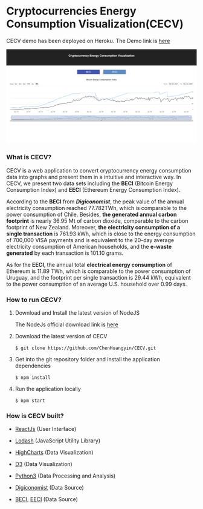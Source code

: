 # Cryptocurrencies Energy Consumption Visualization(CECV)
CECV demo has been deployed on Heroku. The Demo link is [here](https://cecv.herokuapp.com/)

<img src="https://raw.githubusercontent.com/ChenHuangyin/CECV/master/demo.png?token=AF5DIC3CJU5XCZ6CWQTJVUS7ZH4GU" style="zoom:50%;" />

### What is CECV?

CECV is a web application to convert cryptocurrency energy consumption data into graphs and present them in a intuitive and interactive way. In CECV, we present two data sets including the **BECI** (Bitcoin Energy Consumption Index) and **EECI** (Ethereum Energy Consumption Index). 

According to the **BECI** from ***Digiconomist***, the peak value of the annual electricity consumption reached 77.782TWh, which is comparable to the power consumption of Chile. Besides, **the generated annual carbon footprint** is nearly 36.95 Mt of carbon dioxide, comparable to the carbon footprint of New Zealand. Moreover, **the electricity consumption of a single transaction** is 761.93 kWh, which is close to the energy consumption of 700,000 VISA payments and is equivalent to the 20-day average electricity consumption of American households, and the **e-waste generated** by each transaction is 101.10 grams.

As for the **EECI**, the annual total **electrical energy consumption** of Ethereum is 11.89 TWh, which is comparable to the power consumption of Uruguay, and the footprint per single transaction is 29.44 kWh, equivalent to the power consumption of an average U.S. household over 0.99 days.

### How to run CECV?

1. Download and Install the latest version of NodeJS

    The NodeJs official download link is [here](https://nodejs.org/en/download/)
    
2. Download the latest version of CECV

   ```
   $ git clone https://github.com/ChenHuangyin/CECV.git
   ```

3. Get into the git repository folder and install the application dependencies

   ```
   $ npm install
   ```

4. Run the application locally

   ```
   $ npm start
   ```

### How is CECV built?

- [ReactJs](https://github.com/facebook/react) (User Interface)

- [Lodash](https://lodash.com/) (JavaScript Utility Library)

- [HighCharts](https://github.com/highcharts/highcharts) (Data Visualization)

- [D3](https://github.com/d3/d3) (Data Visualization)

- [Python3](https://www.python.org/) (Data Processing and Analysis)

- [Digiconomist](https://digiconomist.net/) (Data Source)

- [BECI](https://github.com/ChenHuangyin/CECV/raw/master/src/data/BECI.csv), [EECI](https://github.com/ChenHuangyin/CECV/raw/master/src/data/EECI.csv) (Data Source)

  



